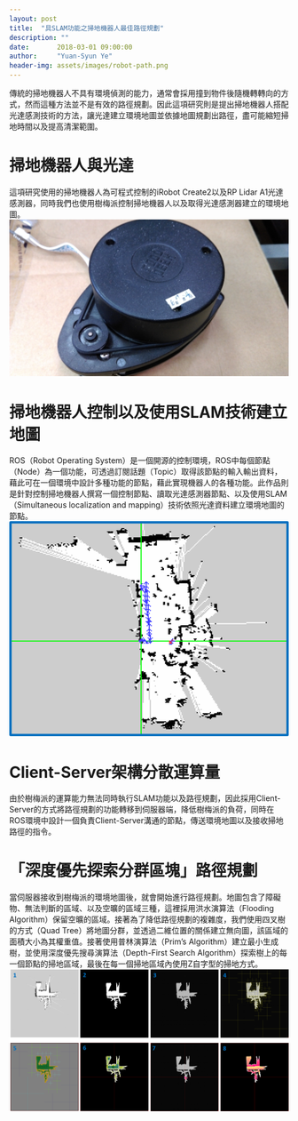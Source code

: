 ```yaml
---
layout: post
title:  "具SLAM功能之掃地機器人最佳路徑規劃"
description: ""
date:       2018-03-01 09:00:00
author:     "Yuan-Syun Ye"
header-img: assets/images/robot-path.png
---
```


傳統的掃地機器人不具有環境偵測的能力，通常會採用撞到物件後隨機轉轉向的方式，然而這種方法並不是有效的路徑規劃。因此這項研究則是提出掃地機器人搭配光達感測技術的方法，讓光達建立環境地圖並依據地圖規劃出路徑，盡可能縮短掃地時間以及提高清潔範圍。

# 掃地機器人與光達 #
這項研究使用的掃地機器人為可程式控制的iRobot Create2以及RP Lidar A1光達感測器，同時我們也使用樹梅派控制掃地機器人以及取得光達感測器建立的環境地圖。
![hardware](/assets/images/robot-rplidar.jpg)

# 掃地機器人控制以及使用SLAM技術建立地圖 #
ROS（Robot Operating System）是一個開源的控制環境，ROS中每個節點（Node）為一個功能，可透過訂閱話題（Topic）取得該節點的輸入輸出資料，藉此可在一個環境中設計多種功能的節點，藉此實現機器人的各種功能。此作品則是針對控制掃地機器人撰寫一個控制節點、讀取光達感測器節點、以及使用SLAM（Simultaneous localization and mapping）技術依照光達資料建立環境地圖的節點。
![path](/assets/images/robot-path.png)

# Client-Server架構分散運算量 #
由於樹梅派的運算能力無法同時執行SLAM功能以及路徑規劃，因此採用Client-Server的方式將路徑規劃的功能轉移到伺服器端，降低樹梅派的負荷，同時在ROS環境中設計一個負責Client-Server溝通的節點，傳送環境地圖以及接收掃地路徑的指令。

# 「深度優先探索分群區塊」路徑規劃 #
當伺服器接收到樹梅派的環境地圖後，就會開始進行路徑規劃。地圖包含了障礙物、無法判斷的區域、以及空曠的區域三種，這裡採用洪水演算法（Flooding Algorithm）保留空曠的區域。接著為了降低路徑規劃的複雜度，我們使用四叉樹的方式（Quad Tree）將地圖分群，並透過二維位置的關係建立無向圖，該區域的面積大小為其權重值。接著使用普林演算法（Prim’s Algorithm）建立最小生成樹，並使用深度優先搜尋演算法（Depth-First Search Algorithm）探索樹上的每一個節點的掃地區域，最後在每一個掃地區域內使用Z自字型的掃地方式。
![process](/assets/images/robot-process.png)